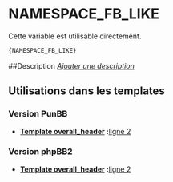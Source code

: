 # NAMESPACE_FB_LIKE


Cette variable est utilisable directement.

```html
{NAMESPACE_FB_LIKE}
```

##Description
[*Ajouter une description*](https://fa-tvars.appspot.com/var/NAMESPACE_FB_LIKE)

## Utilisations dans les templates

### Version PunBB

* __[Template overall_header](../tpl/var/punbb/overall_header.md#readme) :__[ligne 2](../tpl/src/punbb/overall_header.tpl#L2)

### Version phpBB2

* __[Template overall_header](../tpl/var/subsilver/overall_header.md#readme) :__[ligne 2](../tpl/src/subsilver/overall_header.tpl#L2)